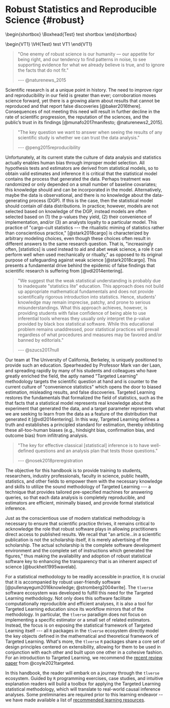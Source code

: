 # Robust Statistics and Reproducible Science {#robust}

\begin{shortbox}
\Boxhead{Test}
test shortbox
\end{shortbox}

\begin{VT1}
\VH{Test}
test VT1
\end{VT1}

> "One enemy of robust science is our humanity — our appetite for
> being right, and our tendency to find patterns in noise, to see supporting
> evidence for what we already believe is true, and to ignore the facts that do
> not fit."
>
> --- @naturenews_2015

Scientific research is at a unique point in history. The need to improve rigor
and reproducibility in our field is greater than ever; corroboration moves
science forward, yet there is a growing alarm about results that cannot be
reproduced and that report false discoveries [@baker2016there]. Consequences of
not meeting this need will result in further decline in the rate of scientific
progression, the reputation of the sciences, and the public’s trust in its
findings [@munafo2017manifesto; @naturenews2_2015].



> "The key question we want to answer when seeing the results of any scientific
> study is whether we can trust the data analysis."
>
> --- @peng2015reproducibility

Unfortunately, at its current state the culture of data analysis and statistics
actually enables human bias through improper model selection. All hypothesis
tests and estimators are derived from statistical models, so to obtain valid
estimates and inference it is critical that the statistical model contains the
process that generated the data. Perhaps treatment was randomized or only
depended on a small number of baseline covariates; this knowledge should and
can be incorporated in the model. Alternatively, maybe the data is
observational, and there is no knowledge about the data-generating process (DGP).
If this is the case, then the statistical model should contain *all* data
distributions. In practice; however, models are not selected based on knowledge
of the DGP, instead models are often selected based on (1) the p-values they
yield, (2) their convenience of implementation, and/or (3) an analysts loyalty
to a particular model. This practice of "cargo-cult statistics --- the
ritualistic miming of statistics rather than conscientious practice,"
[@stark2018cargo] is characterized by arbitrary modeling choices, even though
these choices often result in different answers to the same research question.
That is, "increasingly often, [statistics] is used instead to aid and
abet weak science, a role it can perform well when used mechanically or
ritually," as opposed to its original purpose of safeguarding against weak
science [@stark2018cargo]. This presents a fundamental drive behind the epidemic
of false findings that scientific research is suffering from [@vdl2014entering].

> "We suggest that the weak statistical understanding is probably due to
> inadequate "statistics lite" education. This approach does not build up
> appropriate mathematical fundamentals and does not provide scientifically
> rigorous introduction into statistics. Hence, students' knowledge may remain
> imprecise, patchy, and prone to serious misunderstandings. What this approach
> achieves, however, is providing students with false confidence of being able
> to use inferential tools whereas they usually only interpret the p-value
> provided by black box statistical software. While this educational problem
> remains unaddressed, poor statistical practices will prevail regardless of
> what procedures and measures may be favored and/or banned by editorials."
>
> --- @szucs2017null


Our team at The University of California, Berkeley, is uniquely positioned to
provide such an education. Spearheaded by Professor Mark van der Laan, and
spreading rapidly by many of his students and colleagues who have greatly
enriched the field, the aptly named "Targeted Learning" methodology targets the
scientific question at hand and is counter to the current culture of
"convenience statistics" which opens the door to biased estimation, misleading
results, and false discoveries. Targeted Learning restores the fundamentals that
formalized the field of statistics, such as the that facts that a statistical
model represents real knowledge about the experiment that generated the data,
and a target parameter represents what we are seeking to learn from the data as
a feature of the distribution that generated it [@vdl2014entering]. In this way,
Targeted Learning defines a truth and establishes a principled standard for
estimation, thereby inhibiting these all-too-human biases (e.g., hindsight bias,
confirmation bias, and outcome bias) from infiltrating analysis.

> "The key for effective classical [statistical] inference is to have
> well-defined questions and an analysis plan that tests those questions."
>
> --- @nosek2018preregistration

The objective for this handbook is to provide training to students, researchers,
industry professionals, faculty in science, public health, statistics, and other
fields to empower them with the necessary knowledge and skills to utilize the
sound methodology of Targeted Learning --- a technique that provides tailored
pre-specified machines for answering queries, so that each data analysis is
completely reproducible, and estimators are efficient, minimally biased, and
provide formal statistical inference.

Just as the conscientious use of modern statistical methodology is necessary to
ensure that scientific practice thrives, it remains critical to acknowledge the
role that robust software plays in allowing practitioners direct access to
published results. We recall that "an article...in a scientific publication is
not the scholarship itself, it is merely advertising of the scholarship. The
actual scholarship is the complete software development environment and the
complete set of instructions which generated the figures," thus making the
availability and adoption of robust statistical software key to enhancing the
transparency that is an inherent aspect of science [@buckheit1995wavelab].

For a statistical methodology to be readily accessible in practice, it is
crucial that it is accompanied by robust user-friendly software
[@pullenayegum2016knowledge; @stromberg2004write]. The `tlverse` software
ecosystem was developed to fulfill this need for the Targeted Learning
methodology. Not only does this software facilitate computationally reproducible
and efficient analyses, it is also a tool for Targeted Learning education since
its workflow mirrors that of the methodology. In particular, the `tlverse`
paradigm does not focus on implementing a specific estimator or a small set of
related estimators. Instead, the focus is on exposing the statistical framework
of Targeted Learning itself --- all `R` packages in the `tlverse` ecosystem
directly model the key objects defined in the mathematical and theoretical
framework of Targeted Learning. What's more, the `tlverse` `R` packages share a
core set of design principles centered on extensibility, allowing for them to be
used in conjunction with each other and built upon one other in a cohesive
fashion. For an introduction to Targeted Learning, we recommend the [recent
review paper](https://arxiv.org/abs/2006.07333) from @coyle2021targeted.

In this handbook, the reader will embark on a journey through the `tlverse`
ecosystem. Guided by `R` programming exercises, case studies, and
intuitive explanation readers will build a toolbox for applying the Targeted
Learning statistical methodology, which will translate to real-world causal
inference analyses. Some preliminaries are required prior to this learning
endeavor -- we have made available a list of [recommended learning
resources](#learn).
